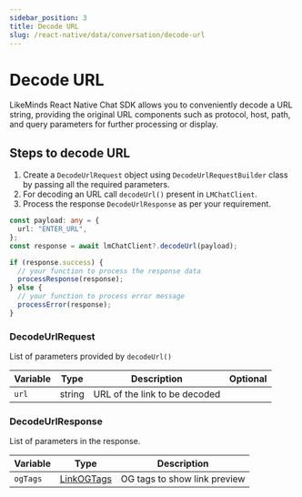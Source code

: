 ```yaml
---
sidebar_position: 3
title: Decode URL
slug: /react-native/data/conversation/decode-url
---
```


# Decode URL

LikeMinds React Native Chat SDK allows you to conveniently decode a URL string, providing the original URL components such as protocol, host, path, and query parameters for further processing or display.

## Steps to decode URL

1. Create a `DecodeUrlRequest` object using `DecodeUrlRequestBuilder` class by passing all the required parameters.
2. For decoding an URL call `decodeUrl()` present in `LMChatClient`.
3. Process the response `DecodeUrlResponse` as per your requirement.

```ts
const payload: any = {
  url: "ENTER_URL",
};
const response = await lmChatClient?.decodeUrl(payload);

if (response.success) {
  // your function to process the response data
  processResponse(response);
} else {
  // your function to process error message
  processError(response);
}
```

### DecodeUrlRequest

List of parameters provided by `decodeUrl()`

| Variable | Type   | Description                   | Optional |
| -------- | ------ | ----------------------------- | -------- |
| `url`    | string | URL of the link to be decoded |          |

### DecodeUrlResponse

List of parameters in the response.

| Variable | Type                                               | Description                  |
| -------- | -------------------------------------------------- | ---------------------------- |
| `ogTags` | [LinkOGTags](../Models/conversation/#link-og-tags) | OG tags to show link preview |
